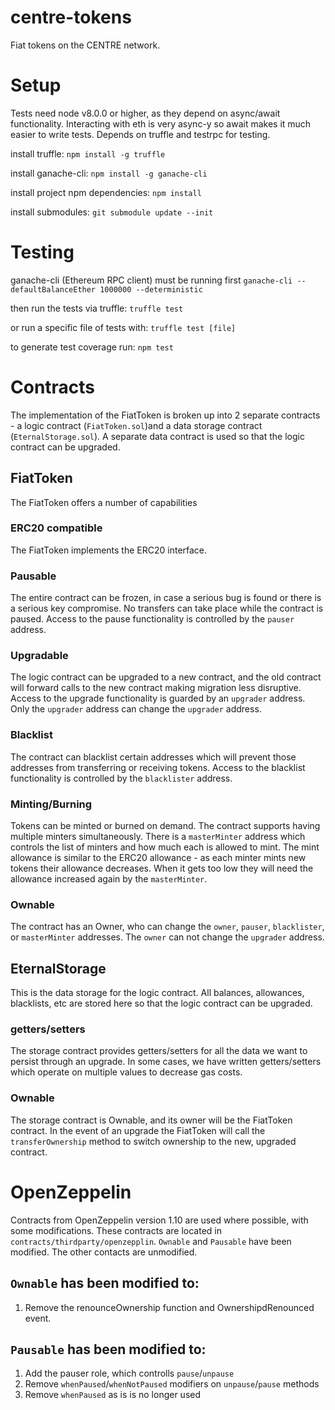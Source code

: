 # centre-tokens
Fiat tokens on the CENTRE network. 

# Setup
Tests need node v8.0.0 or higher, as they depend on async/await functionality. Interacting with eth is very async-y so await makes it much easier to write tests.
Depends on truffle and testrpc for testing.

install truffle:
```npm install -g truffle```

install ganache-cli:
```npm install -g ganache-cli```

install project npm dependencies:
```npm install```

install submodules:
```git submodule update --init```

# Testing
ganache-cli (Ethereum RPC client) must be running first
```ganache-cli --defaultBalanceEther 1000000 --deterministic```

then run the tests via truffle:
```truffle test```

or run a specific file of tests with:
```truffle test [file]```

to generate test coverage run:
```npm test```


# Contracts
The implementation of the FiatToken is broken up into 2 separate contracts - a logic contract (`FiatToken.sol`)and a data storage contract (`EternalStorage.sol`).
A separate data contract is used so that the logic contract can be upgraded.

## FiatToken
The FiatToken offers a number of capabilities
### ERC20 compatible
The FiatToken implements the ERC20 interface.

### Pausable
The entire contract can be frozen, in case a serious bug is found or there is a serious key compromise. No transfers can take place while the contract is paused.
Access to the pause functionality is controlled by the `pauser` address.

### Upgradable
The logic contract can be upgraded to a new contract, and the old contract will forward calls to the new contract making migration less disruptive.
Access to the upgrade functionality is guarded by an `upgrader` address. Only the `upgrader` address can change the `upgrader` address.

### Blacklist
The contract can blacklist certain addresses which will prevent those addresses from transferring or receiving tokens.
Access to the blacklist functionality is controlled by the `blacklister` address.

### Minting/Burning
Tokens can be minted or burned on demand. The contract supports having multiple minters simultaneously. There is a 
`masterMinter` address which controls the list of minters and how much each is allowed to mint. The mint allowance is 
similar to the ERC20 allowance - as each minter mints new tokens their allowance decreases. When it gets too low they will
need the allowance increased again by the `masterMinter`.

### Ownable
The contract has an Owner, who can change the `owner`, `pauser`, `blacklister`, or `masterMinter` addresses. The `owner` can not change
the `upgrader` address.

## EternalStorage
This is the data storage for the logic contract. All balances, allowances, blacklists, etc are stored here so that the logic contract can be upgraded.

### getters/setters
The storage contract provides getters/setters for all the data we want to persist through an upgrade. In some cases, we have
written getters/setters which operate on multiple values to decrease gas costs.

### Ownable
The storage contract is Ownable, and its owner will be the FiatToken contract. In the event of an upgrade the FiatToken
will call the `transferOwnership` method to switch ownership to the new, upgraded contract.


# OpenZeppelin
Contracts from OpenZeppelin version 1.10 are used where possible, with some modifications. These contracts are located
in `contracts/thirdparty/openzepplin`. `Ownable` and `Pausable` have been modified. The other contacts are unmodified.

## `Ownable` has been modified to:
1. Remove the renounceOwnership function and OwnershipdRenounced event.
## `Pausable` has been modified to:
1. Add the pauser role, which controlls `pause`/`unpause`
2. Remove `whenPaused`/`whenNotPaused` modifiers on `unpause`/`pause` methods
3. Remove `whenPaused` as is is no longer used

